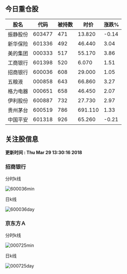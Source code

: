 
## 今日重仓股 

|股名|代码|被持数|时价|涨跌%|
|---|---|---|---|---|
|振静股份|603477|471|13.820|-0.14|
|新华保险|601336|492|46.440|3.04|
|美的集团|000333|517|55.170|3.86|
|工商银行|601398|520|6.070|1.51|
|招商银行|600036|608|29.000|1.05|
|五粮液|000858|643|66.860|3.27|
|格力电器|000651|658|46.450|2.07|
|伊利股份|600887|732|27.730|2.97|
|贵州茅台|600519|786|691.110|1.33|
|中国平安|601318|926|65.260|-0.21|

## 关注股信息
**更新时间 : Thu Mar 29 13:30:16 2018**
### 招商银行 
分时k线

![600036min](http://image.sinajs.cn/newchart/min/n/sh600036.gif)

日k线

![600036day](http://image.sinajs.cn/newchart/daily/n/sh600036.gif)

### 京东方Ａ 
分时k线

![000725min](http://image.sinajs.cn/newchart/min/n/sz000725.gif)

日k线

![000725day](http://image.sinajs.cn/newchart/daily/n/sz000725.gif)

